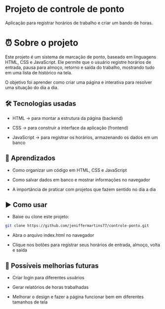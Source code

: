 # Projeto de controle de ponto
Aplicação para registrar horários de trabalho e criar um bando de horas.

# ⏰ Sobre o projeto

Este projeto é um sistema de marcação de ponto, baseado em linguagens HTML, CSS e JavaScript.
Ele permite que o usuário registre horários de entrada, pausa para almoço, retorno e saída do trabalho, mostrando tudo em uma lista de histórico na tela.

O objetivo foi aprender como criar uma página e interativa para resolver uma situação do dia a dia.


## 🛠️ Tecnologias usadas

- HTML → para montar a estrutura da página (backend)

- CSS → para construir a interface da aplicação (frontend)

- JavaScript → para registrar os horários, armazenando os dados em um banco

## 🎯 Aprendizados

- Como organizar um código em HTML, CSS e JavaScript

- Como salvar dados em banco e mostrar informações no navegador

- A importância de praticar com projetos que fazem sentido no dia a dia


## ▶️ Como usar

- Baixe ou clone este projeto:

```bash
git clone https://github.com/jeniffermartins77/controle-ponto.git
```

- Abra o arquivo index.html no navegador

- Clique nos botões para registrar seus horários de entrada, almoço, volta e saída

## 📖 Possíveis melhorias futuras

- Criar login para diferentes usuários

- Gerar relatórios de horas trabalhadas

- Melhorar o design e fazer a página funcionar bem em diferentes tamanhos de tela


